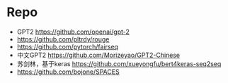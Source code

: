 

# Repo
- GPT2 https://github.com/openai/gpt-2
- https://github.com/pltrdy/rouge
- https://github.com/pytorch/fairseq
- 中文GPT2 https://github.com/Morizeyao/GPT2-Chinese
- 苏剑林，基于keras https://github.com/xueyongfu/bert4keras-seq2seq
- https://github.com/bojone/SPACES
